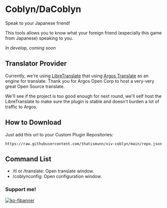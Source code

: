 # Coblyn/DaCoblyn
Speak to your Japanese friend!

This tools allows you to know what your foreign friend (especially this game from Japanese) speaking to you.

*In develop, coming soon*

## Translator Provider
Currently, we're using [LibreTranslate](https://github.com/LibreTranslate/LibreTranslate) that using [Argos Translate](https://github.com/argosopentech/argos-translate) as an engine for translate. Thank you for Argos Open Corp to host a very-very great Open Source translate.

We'll see if the project is too good enough for next round, we'll self host the LibreTranslate to make sure the plugin is stable and doesn't burden a lot of traffic to Argos.

## How to Download
Just add this url to your Custom Plugin Repositories:
```
https://raw.githubusercontent.com/thatismunn/xiv-coblyn/main/repo.json
```

## Command List
- /tl or /translate: Open translate window.
- /coblynconfig: Open configuration window.

### Support me!
[![ko-fibanner](https://uploads-ssl.webflow.com/5c14e387dab576fe667689cf/61e11d5cf697cee7ca5b65d9_Button-p-800.png)](https://ko-fi.com/thatismunn)
